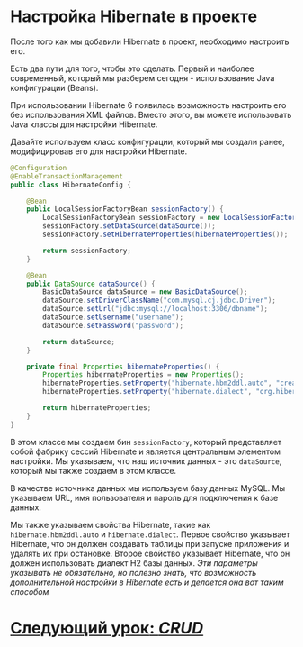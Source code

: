 # Настройка Hibernate в проекте

После того как мы добавили Hibernate в проект, необходимо настроить его.

Есть два пути для того, чтобы это сделать. Первый и наиболее современный, который мы разберем сегодня - использование Java конфигурации (Beans).

При использовании Hibernate 6 появилась возможность настроить его без использования XML файлов. Вместо этого, вы можете использовать Java классы для настройки Hibernate.

Давайте используем класс конфигурации, который мы создали ранее, модифицировав его для настройки Hibernate.

```java
@Configuration
@EnableTransactionManagement
public class HibernateConfig {

    @Bean
    public LocalSessionFactoryBean sessionFactory() {
        LocalSessionFactoryBean sessionFactory = new LocalSessionFactoryBean();
        sessionFactory.setDataSource(dataSource());
        sessionFactory.setHibernateProperties(hibernateProperties());

        return sessionFactory;
    }

    @Bean
    public DataSource dataSource() {
        BasicDataSource dataSource = new BasicDataSource();
        dataSource.setDriverClassName("com.mysql.cj.jdbc.Driver");
        dataSource.setUrl("jdbc:mysql://localhost:3306/dbname");
        dataSource.setUsername("username");
        dataSource.setPassword("password");

        return dataSource;
    }

    private final Properties hibernateProperties() {
        Properties hibernateProperties = new Properties();
        hibernateProperties.setProperty("hibernate.hbm2ddl.auto", "create-drop");
        hibernateProperties.setProperty("hibernate.dialect", "org.hibernate.dialect.MySQL5Dialect");

        return hibernateProperties;
    }
}
```

В этом классе мы создаем бин `sessionFactory`, который представляет собой фабрику сессий Hibernate и является центральным элементом настройки. Мы указываем, что наш источник данных - это `dataSource`, который мы также создаем в этом классе.

В качестве источника данных мы используем базу данных MySQL. Мы указываем URL, имя пользователя и пароль для подключения к базе данных.

Мы также указываем свойства Hibernate, такие как `hibernate.hbm2ddl.auto` и `hibernate.dialect`. Первое свойство указывает Hibernate, что он должен создавать таблицы при запуске приложения и удалять их при остановке. Второе свойство указывает Hibernate, что он должен использовать диалект H2 базы данных. *Эти параметры указывать не обязательно, но полезно знать, что возможность дополнительной настройки в Hibernate есть и делается она вот таким способом*

# [**Следующий урок**: *CRUD*](crud/what-is-crud.md)